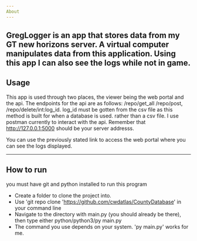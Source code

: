 ```yaml
---
About
---
```

GregLogger is an app that stores data from my GT new horizons
server. A virtual computer manipulates data from this application.
Using this app I can also see the logs while not in game. 
---
Usage
---
This app is used through two places, the viewer being the web portal and the api.
The endpoints for the api are as follows: /repo/get_all /repo/post, /repo/delete/int:log_id.
log_id must be gotten from the csv file as this method is built for when a database is used.
rather than a csv file. I use postman currently to interact with the api. Remember that http://127.0.0.1:5000
 should be your server addresss.

You can use the previously stated link to access the web portal where you can see the logs displayed.

---
How to run
---
you must have git and python installed to run this program
- Create a folder to clone the project into.
- Use 'git repo clone 'https://github.com/cwdatlas/CountyDatabase' in your command line
- Navigate to the directory with main.py (you should already be there), then type either python/python3/py main.py
- The command you use depends on your system. 'py main.py' works for me.